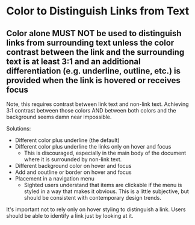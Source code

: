# Color to Distinguish Links from Text

## Color alone MUST NOT be used to distinguish links from surrounding text unless the color contrast between the link and the surrounding text is at least 3:1 and an additional differentiation (e.g. underline, outline, etc.) is provided when the link is hovered or receives focus

Note, this requires contrast between link text and non-link text. Achieving 3:1 contrast between those colors AND between both colors and the background seems damn near impossible.

Solutions:
- Different color plus underline (the default)
- Different color plus underline the links only on hover and focus
  - This is discouraged, especially in the main body of the document where it is surrounded by non-link text.
- Different background color on hover and focus
- Add and ooutline or border on hover and focus
- Placement in a navigation menu
  - Sighted users understand that items are clickable if the menu is styled in a way that makes it obvious. This is a little subjective, but should be consistent with contemporary design trends.

It's important not to rely only on hover styling to distinguish a link. Users should be able to identify a link just by looking at it.